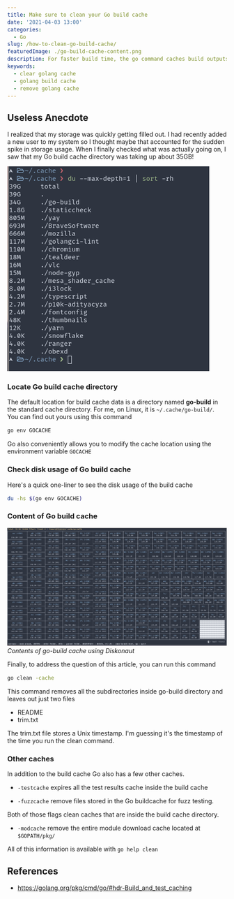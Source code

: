 ```yaml
---
title: Make sure to clean your Go build cache
date: '2021-04-03 13:00'
categories:
  - Go
slug: /how-to-clean-go-build-cache/
featuredImage: ./go-build-cache-content.png
description: For faster build time, the go command caches build outputs for reuse in future builds. This cache dir piles up, so make sure to clean it periodically.
keywords:
  - clear golang cache
  - golang build cache
  - remove golang cache
---
```


## Useless Anecdote

I realized that my storage was quickly getting filled out. I had recently added a new user to my system so I thought maybe that accounted for the sudden spike in storage usage. When I finally checked what was actually going on, I saw that my Go build cache directory was taking up about 35GB!

![Contents of ~/.cache](./go-build-cache-du.png)

### Locate Go build cache directory

The default location for build cache data is a directory named **go-build** in the standard cache directory. For me, on Linux, it is `~/.cache/go-build/`. You can find out yours using this command

```bash
go env GOCACHE
```

Go also conveniently allows you to modify the cache location using the environment variable `GOCACHE`

### Check disk usage of Go build cache

Here's a quick one-liner to see the disk usage of the build cache

```bash
du -hs $(go env GOCACHE)
```

### Content of Go build cache

![Contents of ~/.cache/go-build/](./go-build-cache-content.png)_Contents of go-build cache using Diskonaut_

Finally, to address the question of this article, you can run this command

```bash
go clean -cache
```

This command removes all the subdirectories inside go-build directory and leaves out just two files

- README
- trim.txt

The trim.txt file stores a Unix timestamp. I'm guessing it's the timestamp of the time you run the clean command.

### Other caches

In addition to the build cache Go also has a few other caches.

- `-testcache`
  expires all the test results cache inside the build cache

- `-fuzzcache`
  remove files stored in the Go buildcache for fuzz testing.

Both of those flags clean caches that are inside the build cache directory.

- `-modcache`
  remove the entire module download cache located at `$GOPATH/pkg/`

All of this information is available with `go help clean`

## References

- https://golang.org/pkg/cmd/go/#hdr-Build_and_test_caching
